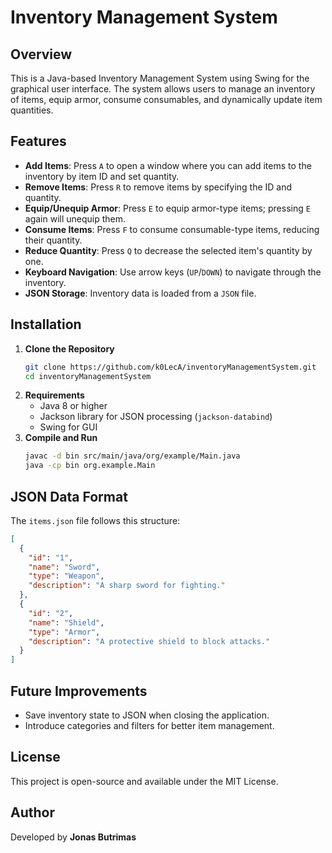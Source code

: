 # Inventory Management System

## Overview

This is a Java-based Inventory Management System using Swing for the graphical user interface. The system allows users to manage an inventory of items, equip armor, consume consumables, and dynamically update item quantities.

## Features

- **Add Items**: Press `A` to open a window where you can add items to the inventory by item ID and set quantity.
- **Remove Items**: Press `R` to remove items by specifying the ID and quantity.
- **Equip/Unequip Armor**: Press `E` to equip armor-type items; pressing `E` again will unequip them.
- **Consume Items**: Press `F` to consume consumable-type items, reducing their quantity.
- **Reduce Quantity**: Press `Q` to decrease the selected item's quantity by one.
- **Keyboard Navigation**: Use arrow keys (`UP`/`DOWN`) to navigate through the inventory.
- **JSON Storage**: Inventory data is loaded from a `JSON` file.

## Installation

1. **Clone the Repository**
   ```sh
   git clone https://github.com/k0LecA/inventoryManagementSystem.git
   cd inventoryManagementSystem
   ```
2. **Requirements**
   - Java 8 or higher
   - Jackson library for JSON processing (`jackson-databind`)
   - Swing for GUI
3. **Compile and Run**
   ```sh
   javac -d bin src/main/java/org/example/Main.java
   java -cp bin org.example.Main
   ```

## JSON Data Format

The `items.json` file follows this structure:

```json
[
  {
    "id": "1",
    "name": "Sword",
    "type": "Weapon",
    "description": "A sharp sword for fighting."
  },
  {
    "id": "2",
    "name": "Shield",
    "type": "Armor",
    "description": "A protective shield to block attacks."
  }
]
```

## Future Improvements
- Save inventory state to JSON when closing the application.
- Introduce categories and filters for better item management.

## License

This project is open-source and available under the MIT License.

## Author

Developed by **Jonas Butrimas**
